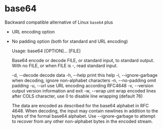 # base64

Backward compatible alternative of Linux `base64` plus

-   URL encoding option
-   No padding option (both for standard and URL encoding)


    Usage: base64 [OPTION]... [FILE]

    Base64 encode or decode FILE, or standard input, to standard output.
    With no FILE, or when FILE is -, read standard input.

      -d, --decode           decode data
      -h, --help             print this help
      -i, --ignore-garbage   when decoding, ignore non-alphabet characters
      -n, --no-padding       omit padding
      -u, --url              use URL encoding according RFC4648
      -v, --version          output version information and exit
      -w, --wrap uint        wrap encoded lines after COLS character,
                             use 0 to disable line wrapping (default 76)

    The data are encoded as described for the base64 alphabet in RFC 4648.
    When decoding, the input may contain newlines in addition to the bytes of
    the formal base64 alphabet.  Use --ignore-garbage to attempt to recover
    from any other non-alphabet bytes in the encoded stream.
